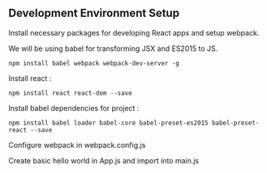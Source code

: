 ## Development Environment Setup

Install necessary packages for developing React apps and setup webpack.

We will be using babel for transforming JSX and ES2015 to JS.

```
npm install babel webpack webpack-dev-server -g
```

Install react :

```
npm install react react-dom --save
```

Install babel dependencies for project :

```
npm install babel loader babel-core babel-preset-es2015 babel-preset-react --save
```

Configure webpack in webpack.config.js

Create basic hello world in App.js and import into main.js
